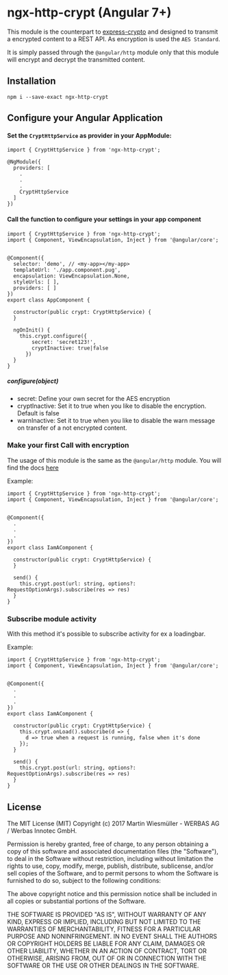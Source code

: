 # ngx-http-crypt (Angular 7+)

This module is the counterpart to [express-crypto](https://www.npmjs.com/package/express-crypto) and designed to transmit a encrypted content to a REST API. As encryption is used the `AES Standard`.

It is simply passed through the `@angular/http` module only that this module will encrypt and decrypt the transmitted content.

## Installation

```
npm i --save-exact ngx-http-crypt
```

## Configure your Angular Application

#### Set the `CryptHttpService` as provider in your AppModule:

```
import { CryptHttpService } from 'ngx-http-crypt';

@NgModule({
  providers: [
    .
    .
    .
    CryptHttpService
  ]
})

```

#### Call the function to configure your settings in your app component

```
import { CryptHttpService } from 'ngx-http-crypt';
import { Component, ViewEncapsulation, Inject } from '@angular/core';


@Component({
  selector: 'demo', // <my-app></my-app>
  templateUrl: './app.component.pug',
  encapsulation: ViewEncapsulation.None,
  styleUrls: [ ],
  providers: [ ]
})
export class AppComponent {

  constructor(public crypt: CryptHttpService) {
  }

  ngOnInit() {
    this.crypt.configure({
        secret: 'secret123!',
        cryptInactive: true|false
      })
  }
}
```

##### configure(object)

- secret: Define your own secret for the AES encryption
- cryptInactive: Set it to true when you like to disable the encryption. Default is false
- warnInactive: Set it to true when you like to disable the warn message on transfer of a not encrypted content.

### Make your first Call with encryption

The usage of this module is the same as the `@angular/http` module. You will find the docs [here](https://angular.io/api/http/Http)


Example:

```
import { CryptHttpService } from 'ngx-http-crypt';
import { Component, ViewEncapsulation, Inject } from '@angular/core';


@Component({
  .
  .
  .
})
export class IamAComponent {

  constructor(public crypt: CryptHttpService) {
  }

  send() {
    this.crypt.post(url: string, options?: RequestOptionArgs).subscribe(res => res)
  }
}

```

### Subscribe module activity

With this method it's possible to subscribe activity for ex a loadingbar.

Example:
```
import { CryptHttpService } from 'ngx-http-crypt';
import { Component, ViewEncapsulation, Inject } from '@angular/core';


@Component({
  .
  .
  .
})
export class IamAComponent {

  constructor(public crypt: CryptHttpService) {
    this.crypt.onLoad().subscribe(d => {
      d => true when a request is running, false when it's done
    });
  }

  send() {
    this.crypt.post(url: string, options?: RequestOptionArgs).subscribe(res => res)
  }
}

```

## License

The MIT License (MIT)
Copyright (c) 2017 Martin Wiesmüller - WERBAS AG / Werbas Innotec GmbH.

Permission is hereby granted, free of charge, to any person obtaining a copy of this software and associated documentation files (the "Software"), to deal in the Software without restriction, including without limitation the rights to use, copy, modify, merge, publish, distribute, sublicense, and/or sell copies of the Software, and to permit persons to whom the Software is furnished to do so, subject to the following conditions:

The above copyright notice and this permission notice shall be included in all copies or substantial portions of the Software.

THE SOFTWARE IS PROVIDED "AS IS", WITHOUT WARRANTY OF ANY KIND, EXPRESS OR IMPLIED, INCLUDING BUT NOT LIMITED TO THE WARRANTIES OF MERCHANTABILITY, FITNESS FOR A PARTICULAR PURPOSE AND NONINFRINGEMENT. IN NO EVENT SHALL THE AUTHORS OR COPYRIGHT HOLDERS BE LIABLE FOR ANY CLAIM, DAMAGES OR OTHER LIABILITY, WHETHER IN AN ACTION OF CONTRACT, TORT OR OTHERWISE, ARISING FROM, OUT OF OR IN CONNECTION WITH THE SOFTWARE OR THE USE OR OTHER DEALINGS IN THE SOFTWARE.
